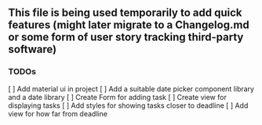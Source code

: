 ## This file is being used temporarily to add quick features (might later migrate to a Changelog.md or some form of user story tracking third-party software)

### TODOs
[ ] Add material ui in project
[ ] Add a suitable date picker component library and a date library
[ ] Create Form for adding task
[ ] Create view for displaying tasks
[ ] Add styles for showing tasks closer to deadline
[ ] Add view for how far from deadline